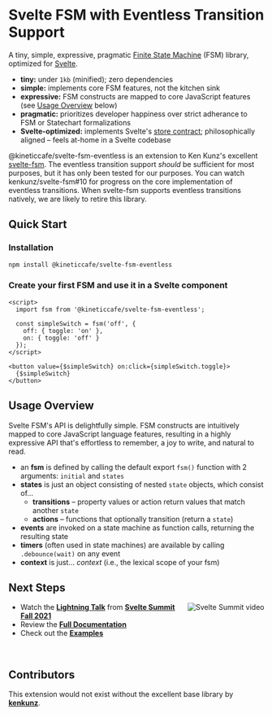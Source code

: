 # Svelte FSM with Eventless Transition Support

A tiny, simple, expressive, pragmatic [Finite State Machine][] (FSM) library,
optimized for [Svelte][].

- **tiny:** under `1kb` (minified); zero dependencies
- **simple:** implements core FSM features, not the kitchen sink
- **expressive:** FSM constructs are mapped to core JavaScript features (see
  [Usage Overview](#usage-overview) below)
- **pragmatic:** prioritizes developer happiness over strict adherance to FSM or
  Statechart formalizations
- **Svelte-optimized:** implements Svelte's [store contract][]; philosophically
  aligned – feels at-home in a Svelte codebase

@kineticcafe/svelte-fsm-eventless is an extension to Ken Kunz's excellent
[svelte-fsm][]. The eventless transition support _should_ be sufficient for most
purposes, but it has only been tested for our purposes. You can watch
kenkunz/svelte-fsm#10 for progress on the core implementation of eventless
transitions. When svelte-fsm supports eventless transitions natively, we are
likely to retire this library.

## Quick Start

### Installation

```bash
npm install @kineticcafe/svelte-fsm-eventless
```

### Create your first FSM and use it in a Svelte component

```svelte
<script>
  import fsm from '@kineticcafe/svelte-fsm-eventless';

  const simpleSwitch = fsm('off', {
    off: { toggle: 'on' },
    on: { toggle: 'off' }
  });
</script>

<button value={$simpleSwitch} on:click={simpleSwitch.toggle}>
  {$simpleSwitch}
</button>
```

## Usage Overview

Svelte FSM's API is delightfully simple. FSM constructs are intuitively mapped
to core JavaScript language features, resulting in a highly expressive API
that's effortless to remember, a joy to write, and natural to read.

- an **fsm** is defined by calling the default export `fsm()` function with
  2 arguments: `initial` and `states`
- **states** is just an object consisting of nested `state` objects, which
  consist of…
  - **transitions** – property values or action return values that match another
    `state`
  - **actions** – functions that optionally transition (return a `state`)
- **events** are invoked on a state machine as function calls, returning the
  resulting state
- **timers** (often used in state machines) are available by calling
  `.debounce(wait)` on any event
- **context** is just… _context_ (i.e., the lexical scope of your fsm)

## Next Steps

<a target="_blank" href="https://youtu.be/3_D-3HPUdEI">
<img alt="Svelte Summit video" align="right" src="https://user-images.githubusercontent.com/35901/145655001-e0b63ed8-b6cf-4729-b24c-e9b98aa30275.png">
</a>

- Watch the **[Lightning Talk](https://youtu.be/3_D-3HPUdEI)** from
  **[Svelte Summit Fall 2021](https://sveltesummit.com/)**
- Review the **[Full Documentation](https://github.com/kenkunz/svelte-fsm/wiki)**
- Check out the **[Examples](https://github.com/kenkunz/svelte-fsm/wiki/Examples)**

<br clear="all">

## Contributors

This extension would not exist without the excellent base library by
**[kenkunz][]**.

[Finite State Machine]: https://en.wikipedia.org/wiki/Finite-state_machine
[Svelte]: https://svelte.dev
[store contract]: https://svelte.dev/docs#Store_contract
[svelte-fsm]: https://github.com/kenkunz/svelte-fsm
[kenkunz]: https://github.com/kenkunz
